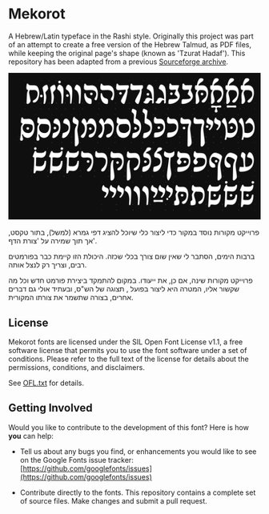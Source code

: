 # Mekorot
A Hebrew/Latin typeface in the Rashi style. Originally this project was part of an attempt to create a free version of the Hebrew Talmud, as PDF files, while keeping the original page's shape (known as 'Tzurat Hadaf'). This repository has been adapted from a previous [Sourceforge archive](http://mekorot.sourceforge.net).

![Glyphs screenshot at commit aa76a5b](documentation/screenshots/glyphs-screenshot-at-commit-aa76a5b.png)

פרוייקט מקורות נוסד במקור כדי ליצור כלי שיוכל להציג דפי גמרא (למשל), בתור טקסט, אך תוך שמירה על 'צורת הדף'.

ברבות הימים, הסתבר לי שאין שום צורך בכלי שכזה. היכולת הזו קיימת כבר בפורמטים רבים, וצריך רק לנצל אותה.

פרוייקט מקורות שינה, אם כן, את ייעודו. במקום להתמקד ביצירת פורמט חדש וכל מה שקשור אליו, המטרה היא ליצור בפועל , תצוגה של הש"ס, ובעתיד אולי גם דברים אחרים, בצורה שתשמר את צורתו המקורית.

## License

Mekorot fonts are licensed under the SIL Open Font License v1.1, a free software license that permits you to use the font software under a set of conditions. Please refer to the full text of the license for details about the permissions, conditions, and disclaimers.

See [OFL.txt](OFL.txt) for details.

## Getting Involved
Would you like to contribute to the development of this font? Here is how **you** can help:

- Tell us about any bugs you find, or enhancements you would like to see on the Google Fonts issue tracker: [https://github.com/googlefonts/issues](https://github.com/googlefonts/issues)

- Contribute directly to the fonts. This repository contains a complete set of source files. Make changes and submit a pull request.
